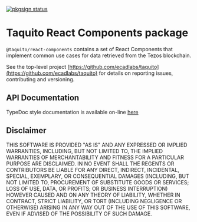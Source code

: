 [![pkgsign status](https://us-central1-pkgsign.cloudfunctions.net/pkgsign-badge?name=@taquito/react-components&expectedIdentity=%40simrob)](https://github.com/RedpointGames/pkgsign)

# Taquito React Components package

`@taquito/react-components` contains a set of React Components that implement common use cases for data retrieved from the Tezos blockchain.

See the top-level project [https://github.com/ecadlabs/taquito](https://github.com/ecadlabs/taquito) for details on reporting issues, contributing and versioning.

## API Documentation

TypeDoc style documentation is available on-line [here][0]

## Disclaimer

THIS SOFTWARE IS PROVIDED "AS IS" AND ANY EXPRESSED OR IMPLIED WARRANTIES, INCLUDING, BUT NOT LIMITED TO, THE IMPLIED WARRANTIES OF MERCHANTABILITY AND FITNESS FOR A PARTICULAR PURPOSE ARE DISCLAIMED. IN NO EVENT SHALL THE REGENTS OR CONTRIBUTORS BE LIABLE FOR ANY DIRECT, INDIRECT, INCIDENTAL, SPECIAL, EXEMPLARY, OR CONSEQUENTIAL DAMAGES (INCLUDING, BUT NOT LIMITED TO, PROCUREMENT OF SUBSTITUTE GOODS OR SERVICES; LOSS OF USE, DATA, OR PROFITS; OR BUSINESS INTERRUPTION) HOWEVER CAUSED AND ON ANY THEORY OF LIABILITY, WHETHER IN CONTRACT, STRICT LIABILITY, OR TORT (INCLUDING NEGLIGENCE OR OTHERWISE) ARISING IN ANY WAY OUT OF THE USE OF THIS SOFTWARE, EVEN IF ADVISED OF THE POSSIBILITY OF SUCH DAMAGE.

[0]: https://tezostaquito.io/typedoc/modules/_taquito_react_components.html